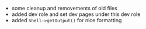 * some cleanup and removements of old files
* added dev role and set dev pages under this dev role
* added `Shell->getOutput()` for nice formatting